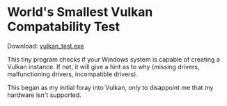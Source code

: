 # World's Smallest Vulkan Compatability Test

Download: [vulkan_test.exe](https://github.com/skeeto/vulkan-test/releases/download/1.0.1/vulkan_test.exe)

This tiny program checks if your Windows system is capable of creating
a Vulkan instance. If not, it will give a hint as to why (missing
drivers, malfunctioning drivers, incompatible drivers).

This began as my initial foray into Vulkan, only to disappoint me that
my hardware isn't supported.

